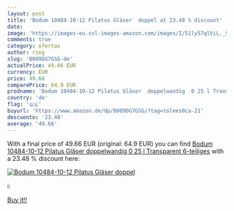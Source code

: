 ```yaml
---
layout: post
title: 'Bodum 10484-10-12 Pilatus Gläser  doppel at 23.48 % discount'
date: 
image: 'https://images-eu.ssl-images-amazon.com/images/I/51ly57qlViL._SL200_.jpg'
comments: true
category: ofertas
author: ring
slug: 'B009DG7GSG-de'
actualPrice: 49.66 EUR
currency: EUR
price: 49.66
comparePrice: 64.9 EUR
prodname: 'Bodum 10484-10-12 Pilatus Gläser  doppelwandig  0 25 l Transparent  6-teiliges'
country: 'de'
flag: '🇩🇪'
buyurl: 'https://www.amazon.de/dp/B009DG7GSG/?tag=tolees0ca-21'
descuento: '23.48'
average: '49.66'
---
```


With a final price of 49.66 EUR (original: 64.9 EUR) you can find [Bodum 10484-10-12 Pilatus Gläser  doppelwandig  0 25 l Transparent  6-teiliges](https://www.amazon.de/dp/B009DG7GSG/?tag=tolees0ca-21) with a  23.48 % discount here:

[![Bodum 10484-10-12 Pilatus Gläser  doppel](https://images-eu.ssl-images-amazon.com/images/I/51ly57qlViL._SL200_.jpg)](https://www.amazon.de/dp/B009DG7GSG/?tag=tolees0ca-21)

ℹ️:


[Buy it!!](https://www.amazon.de/dp/B009DG7GSG/?tag=tolees0ca-21)
